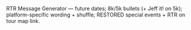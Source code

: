 RTR Message Generator — future dates; 8k/5k bullets (+ Jeff it! on 5k); platform-specific wording + shuffle; RESTORED special events + RTR on tour map link.
